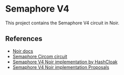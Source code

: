 # Semaphore V4

This project contains the Semaphore V4 circuit in Noir. 

## References

- [Noir docs](https://noir-lang.org/)
- [Semaphore Circom circuit](https://github.com/semaphore-protocol/extensions/blob/main/packages/identity-proof.circom/src/identity-proof.circom)
- [Semaphore V4 Noir implementation by HashCloak](https://github.com/hashcloak/semaphore-noir)
- [Semaphore V4 Noir implementation Proposals](https://github.com/orgs/noir-lang/discussions/categories/-nrg-3-semaphore)